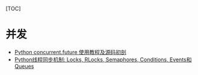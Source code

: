 [TOC]

# 并发

* [Python concurrent.future 使用教程及源码初剖](https://manjusaka.itscoder.com/2017/11/28/something-about-concurrent-future/)
* [Python线程同步机制: Locks, RLocks, Semaphores, Conditions, Events和Queues](http://yoyzhou.github.io/blog/2013/02/28/python-threads-synchronization-locks/)
